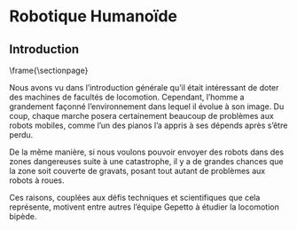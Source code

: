 # Robotique Humanoïde
## Introduction

\frame{\sectionpage}

<div class="notes">

Nous avons vu dans l’introduction générale qu’il était intéressant de doter des machines de facultés de locomotion.
Cependant, l’homme a grandement façonné l’environnement dans lequel il évolue à son image. Du coup, chaque marche
posera certainement beaucoup de problèmes aux robots mobiles, comme l’un des pianos l’a appris à ses dépends après
s’être perdu.

De la même manière, si nous voulons pouvoir envoyer des robots dans des zones dangereuses suite à une catastrophe, il y
a de grandes chances que la zone soit couverte de gravats, posant tout autant de problèmes aux robots à roues.

Ces raisons, couplées aux défis techniques et scientifiques que cela représente, motivent entre autres l’équipe Gepetto
à étudier la locomotion bipède.

</div>
